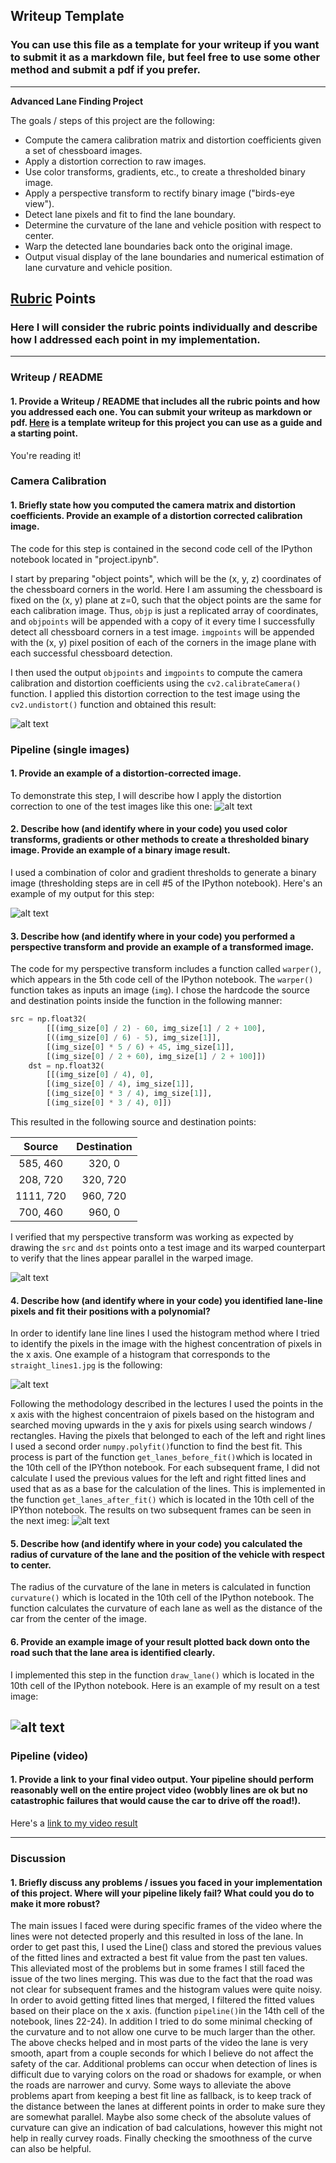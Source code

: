 ## Writeup Template

### You can use this file as a template for your writeup if you want to submit it as a markdown file, but feel free to use some other method and submit a pdf if you prefer.

---

**Advanced Lane Finding Project**

The goals / steps of this project are the following:

* Compute the camera calibration matrix and distortion coefficients given a set of chessboard images.
* Apply a distortion correction to raw images.
* Use color transforms, gradients, etc., to create a thresholded binary image.
* Apply a perspective transform to rectify binary image ("birds-eye view").
* Detect lane pixels and fit to find the lane boundary.
* Determine the curvature of the lane and vehicle position with respect to center.
* Warp the detected lane boundaries back onto the original image.
* Output visual display of the lane boundaries and numerical estimation of lane curvature and vehicle position.

[//]: # (Image References)

[image1]: ./output_images/undistorted_chess.png "Undistorted"
[image2]: ./output_images/undistorted_test1.jpg "Road Transformed"
[image3]: ./output_images/straight_lines1_thresh.png "Binary Example"
[image4]: ./output_images/straight_lines1_warp.png "Warp Example"
[image5]: ./output_images/histogram.png "Histogram"
[image5a]: ./output_images/fitted_windows.png "Fitted windows"
[image6]: ./output_images/pipeline_images.png "Output"
[video1]: /project_video_out.mp4 "Video"

## [Rubric](https://review.udacity.com/#!/rubrics/571/view) Points

### Here I will consider the rubric points individually and describe how I addressed each point in my implementation.  

---

### Writeup / README

#### 1. Provide a Writeup / README that includes all the rubric points and how you addressed each one.  You can submit your writeup as markdown or pdf.  [Here](https://github.com/udacity/CarND-Advanced-Lane-Lines/blob/master/writeup_template.md) is a template writeup for this project you can use as a guide and a starting point.  

You're reading it!

### Camera Calibration

#### 1. Briefly state how you computed the camera matrix and distortion coefficients. Provide an example of a distortion corrected calibration image.

The code for this step is contained in the second code cell of the IPython notebook located in "project.ipynb".

I start by preparing "object points", which will be the (x, y, z) coordinates of the chessboard corners in the world. Here I am assuming the chessboard is fixed on the (x, y) plane at z=0, such that the object points are the same for each calibration image.  Thus, `objp` is just a replicated array of coordinates, and `objpoints` will be appended with a copy of it every time I successfully detect all chessboard corners in a test image.  `imgpoints` will be appended with the (x, y) pixel position of each of the corners in the image plane with each successful chessboard detection. 

I then used the output `objpoints` and `imgpoints` to compute the camera calibration and distortion coefficients using the `cv2.calibrateCamera()` function.  I applied this distortion correction to the test image using the `cv2.undistort()` function and obtained this result: 

![alt text][image1]

### Pipeline (single images)

#### 1. Provide an example of a distortion-corrected image.

To demonstrate this step, I will describe how I apply the distortion correction to one of the test images like this one:
![alt text][image2]

#### 2. Describe how (and identify where in your code) you used color transforms, gradients or other methods to create a thresholded binary image.  Provide an example of a binary image result.

I used a combination of color and gradient thresholds to generate a binary image (thresholding steps are in cell #5 of the IPython notebook).  Here's an example of my output for this step:

![alt text][image3]

#### 3. Describe how (and identify where in your code) you performed a perspective transform and provide an example of a transformed image.

The code for my perspective transform includes a function called `warper()`, which appears in the 5th code cell of the IPython notebook.  The `warper()` function takes as inputs an image (`img`).  I chose the hardcode the source and destination points inside the function in the following manner:

```python
src = np.float32(
        [[(img_size[0] / 2) - 60, img_size[1] / 2 + 100],
        [((img_size[0] / 6) - 5), img_size[1]],
        [(img_size[0] * 5 / 6) + 45, img_size[1]],
        [(img_size[0] / 2 + 60), img_size[1] / 2 + 100]])
    dst = np.float32(
        [[(img_size[0] / 4), 0],
        [(img_size[0] / 4), img_size[1]],
        [(img_size[0] * 3 / 4), img_size[1]],
        [(img_size[0] * 3 / 4), 0]])
```

This resulted in the following source and destination points:

| Source        | Destination   | 
|:-------------:|:-------------:| 
| 585, 460      | 320, 0        | 
| 208, 720      | 320, 720      |
| 1111, 720     | 960, 720      |
| 700, 460      | 960, 0        |

I verified that my perspective transform was working as expected by drawing the `src` and `dst` points onto a test image and its warped counterpart to verify that the lines appear parallel in the warped image.

![alt text][image4]

#### 4. Describe how (and identify where in your code) you identified lane-line pixels and fit their positions with a polynomial?
In order to identify lane line lines I used the histogram method where I tried to identify the pixels in the image with the highest concentration of pixels in the x axis. One example of a histogram that corresponds to the `straight_lines1.jpg` is the following:

![alt text][image5]

Following the methodology described in the lectures I used the points in the x axis with the highest concentraion of pixels based on the histogram and searched moving upwards in the y axis for pixels  using search windows / rectangles. Having the pixels that belonged to each of the left and right lines I used a second order `numpy.polyfit()`function to find the best fit. This process is part of the function `get_lanes_before_fit()`which is located in the 10th cell of the IPYthon notebook.
For each subsequent frame, I did not calculate I used the previous values for the left and right fitted lines and used that as as a base for the calculation of the lines. This is implemented in the function `get_lanes_after_fit()` which is located in the 10th cell of the IPYthon notebook.
The results on two subsequent frames can be seen in the next imeg:
![alt text][image5a]

#### 5. Describe how (and identify where in your code) you calculated the radius of curvature of the lane and the position of the vehicle with respect to center.

The radius of the curvature of the lane in meters is calculated in function `curvature()` which is located in the 10th cell of the IPython notebook. The function calculates the curvature of each lane as well as the distance of the car from the center of the image.

#### 6. Provide an example image of your result plotted back down onto the road such that the lane area is identified clearly.

I implemented this step in the function `draw_lane()` which is located in the 10th cell of the IPython notebook.  Here is an example of my result on a test image:

![alt text][image6]
---

### Pipeline (video)

#### 1. Provide a link to your final video output.  Your pipeline should perform reasonably well on the entire project video (wobbly lines are ok but no catastrophic failures that would cause the car to drive off the road!).

Here's a [link to my video result](./project_video_final.mp4)

---

### Discussion

#### 1. Briefly discuss any problems / issues you faced in your implementation of this project.  Where will your pipeline likely fail?  What could you do to make it more robust?

The main issues I faced were during specific frames of the video where the lines were not detected properly and this resulted in loss of the lane. In order to get past this, I used the Line() class and stored the previous values of the fitted lines and extracted a best fit value from the past ten values. This alleviated most of the problems but in some frames I still faced the issue of the two lines merging. This was due to the fact that the road was not clear for subsequent frames and the histogram values were quite noisy. In order to avoid getting fitted lines that merged, I filtered the fitted values based on their place on the x axis. (function `pipeline()`in the 14th cell of the notebook, lines 22-24). 
In addition I tried to do some minimal checking of the curvature and to not allow one curve to be much larger than the other. The above checks helped and in most parts of the video the lane is very smooth, apart from a couple seconds for which I believe do not affect the safety of the car.
Additional problems can occur when detection of lines is difficult due to varying colors on the road or shadows for example, or when the roads are narrower and curvy.
Some ways to alleviate the above problems apart from keeping a best fit line as fallback, is to keep track of the distance between the lanes at different points in order to make sure they are somewhat parallel. Maybe also some check of the absolute values of curvature can give an indication of bad calculations, however this might not help in really curvey roads. Finally checking the smoothness of the curve can also be helpful.
